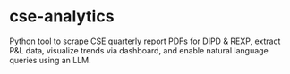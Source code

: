 # cse-analytics
Python tool to scrape CSE quarterly report PDFs for DIPD &amp; REXP, extract P&amp;L data, visualize trends via dashboard, and enable natural language queries using an LLM.
